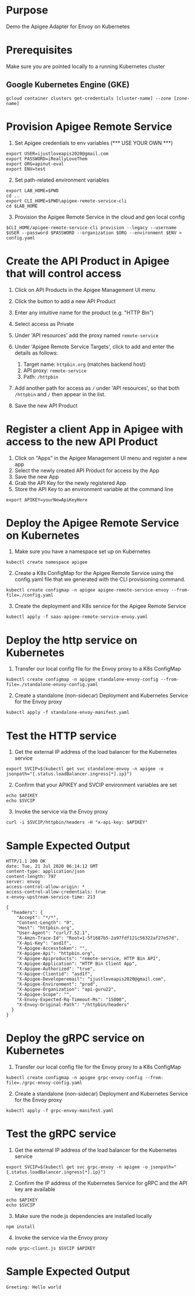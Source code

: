 # Purpose 

Demo the Apigee Adapter for Envoy on Kubernetes

# Prerequisites

Make sure you are pointed locally to a running Kubernetes cluster

## Google Kubernetes Engine (GKE)
```
gcloud container clusters get-credentials [cluster-name] --zone [zone-name]
```

# Provision Apigee Remote Service

1. Set Apigee credentials to env variables (*** USE YOUR OWN ***)

```console
export USER=ijustloveapis2020@gmail.com
export PASSWORD=iReallyLoveThem
export ORG=apinut-eval
export ENV=test
```

2. Set path-related environment variables 

```console
export LAB_HOME=$PWD
cd ..
export CLI_HOME=$PWD\apigee-remote-service-cli
cd $LAB_HOME
```

3. Provision the Apigee Remote Service in the cloud and gen local config 
```console
$CLI_HOME/apigee-remote-service-cli provision --legacy --username $USER --password $PASSWORD --organization $ORG --environment $ENV > config.yaml
```

# Create the API Product in Apigee that will control access

1. Click on API Products in the Apigee Management UI menu
   
2. Click the button to add a new API Product

3. Enter any intuitive name for the product (e.g. "HTTP Bin")

4. Select access as Private

5. Under 'API resources' add the proxy named `remote-service`

6. Under 'Apigee Remote Service Targets', click to add and enter the details as follows:
   1. Target name: `httpbin.org` (matches backend host)
   2. API proxy: `remote-service`
   3. Path: `/httpbin`

7. Add another path for access as `/` under 'API resources', so that both `/httpbin` and `/` then appear in the list.

8. Save the new API Product

# Register a client App in Apigee with access to the new API Product

1. Click on "Apps" in the Apigee Management UI menu and register a new app
2. Select the newly created API Product for access by the App
3. Save the new App
4. Grab the API Key for the newly registered App
5. Store the API Key to an environment variable at the command line
```console
export APIKEY=yourNewApiKeyHere
```

# Deploy the Apigee Remote Service on Kubernetes

1. Make sure you have a namespace set up on Kubernetes
```console
kubectl create namespace apigee
```

2. Create a K8s ConfigMap for the Apigee Remote Service using the config.yaml file that we generated with the CLI provisioning command.
```console
kubectl create configmap -n apigee apigee-remote-service-envoy --from-file=./config.yaml
```

3. Create the deployment and K8s service for the Apigee Remote Service 
```console
kubectl apply -f saas-apigee-remote-service-envoy.yaml
```

# Deploy the http service on Kubernetes

1. Transfer our local config file for the Envoy proxy to a K8s ConfigMap
```console
kubectl create configmap -n apigee standalone-envoy-config --from-file=./standalone-envoy-config.yaml
``` 

2. Create a standalone (non-sidecar) Deployment and Kubernetes Service for the Envoy proxy
```console
kubectl apply -f standalone-envoy-manifest.yaml
```

# Test the HTTP service

1. Get the external IP address of the load balancer for the Kubernetes service
```console
export SVCIP=$(kubectl get svc standalone-envoy -n apigee -o jsonpath="{.status.loadBalancer.ingress[*].ip}")
```

2. Confirm that your APIKEY and SVCIP environment variables are set
```console
echo $APIKEY
echo $SVCIP
```

3. Invoke the service via the Envoy proxy
```console
curl -i $SVCIP/httpbin/headers -H "x-api-key: $APIKEY"
```

# Sample Expected Output

```console
HTTP/1.1 200 OK
date: Tue, 21 Jul 2020 06:14:12 GMT
content-type: application/json
content-length: 797
server: envoy
access-control-allow-origin: *
access-control-allow-credentials: true
x-envoy-upstream-service-time: 213

{
  "headers": {
    "Accept": "*/*", 
    "Content-Length": "0", 
    "Host": "httpbin.org", 
    "User-Agent": "curl/7.52.1", 
    "X-Amzn-Trace-Id": "Root=1-5f1687b5-2a97fdf121c56322af27e57d", 
    "X-Api-Key": "asd1f", 
    "X-Apigee-Accesstoken": "", 
    "X-Apigee-Api": "httpbin.org", 
    "X-Apigee-Apiproducts": "remote-service, HTTP Bin API", 
    "X-Apigee-Application": "HTTP Bin Client App", 
    "X-Apigee-Authorized": "true", 
    "X-Apigee-Clientid": "asd1f", 
    "X-Apigee-Developeremail": "ijustloveapis2020@gmail.com", 
    "X-Apigee-Environment": "prod", 
    "X-Apigee-Organization": "api-guru22", 
    "X-Apigee-Scope": "", 
    "X-Envoy-Expected-Rq-Timeout-Ms": "15000", 
    "X-Envoy-Original-Path": "/httpbin/headers"
  }
}
```

# Deploy the gRPC service on Kubernetes

1. Transfer our local config file for the Envoy proxy to a K8s ConfigMap
```console
kubectl create configmap -n apigee grpc-envoy-config --from-file=./grpc-envoy-config.yaml
``` 

2. Create a standalone (non-sidecar) Deployment and Kubernetes Service for the Envoy proxy
```console
kubectl apply -f grpc-envoy-manifest.yaml
```

# Test the gRPC service

1. Get the external IP address of the load balancer for the Kubernetes service
```console
export SVCIP=$(kubectl get svc grpc-envoy -n apigee -o jsonpath="{.status.loadBalancer.ingress[*].ip}")
```

2. Confirm the IP address of the Kubernetes Service for gRPC and the API key are available
```console
echo $APIKEY
echo $SVCIP
```

3. Make sure the node.js dependencies are installed locally
```console
npm install
```

4. Invoke the service via the Envoy proxy
```console
node grpc-client.js $SVCIP $APIKEY
```

# Sample Expected Output
```
Greeting: Hello world
```